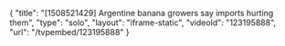 {
    "title": "[1508521429] Argentine banana growers say imports hurting them",
    "type": "solo",
    "layout": "iframe-static",
    "videoId": "123195888",
    "url": "\/tvpembed\/123195888"
}